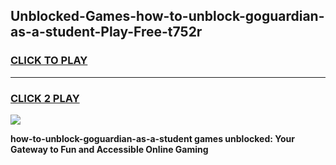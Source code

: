 
## Unblocked-Games-how-to-unblock-goguardian-as-a-student-Play-Free-t752r
<h3>
<a href="https://premium76.site?title=how-to-unblock-goguardian-as-a-student&ref=10A">CLICK TO PLAY</a></h3>
<hr>

<h3>
<a href="https://premium76.site?title=how-to-unblock-goguardian-as-a-student&ref=10A">CLICK 2 PLAY</a>
  
</h3>

<a href="https://premium76.site?title=how-to-unblock-goguardian-as-a-student&ref=10A"><img src="https://clearcache.store/games.png"></a>


**how-to-unblock-goguardian-as-a-student games unblocked: Your Gateway to Fun and Accessible Online Gaming**
